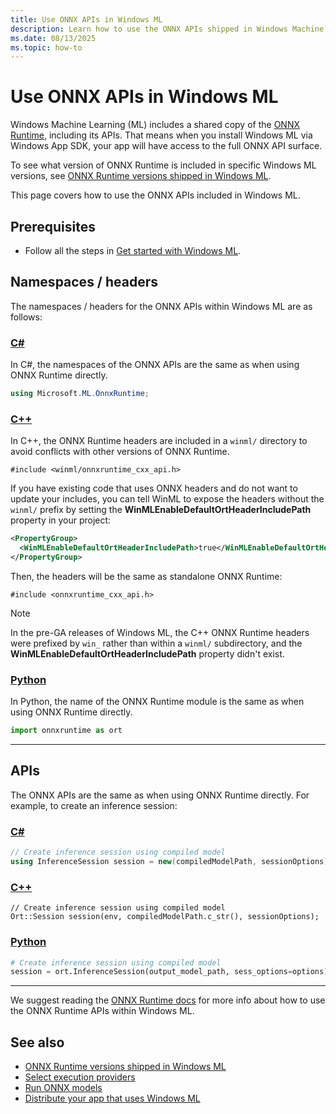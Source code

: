 ```yaml
---
title: Use ONNX APIs in Windows ML
description: Learn how to use the ONNX APIs shipped in Windows Machine Learning (ML) to use local AI ONNX models in your Windows apps.
ms.date: 08/13/2025
ms.topic: how-to
---
```


# Use ONNX APIs in Windows ML

Windows Machine Learning (ML) includes a shared copy of the [ONNX Runtime](https://onnxruntime.ai/), including its APIs. That means when you install Windows ML via Windows App SDK, your app will have access to the full ONNX API surface.

To see what version of ONNX Runtime is included in specific Windows ML versions, see [ONNX Runtime versions shipped in Windows ML](./onnx-versions.md).

This page covers how to use the ONNX APIs included in Windows ML.

## Prerequisites

* Follow all the steps in [Get started with Windows ML](./get-started.md).

## Namespaces / headers

The namespaces / headers for the ONNX APIs within Windows ML are as follows:

### [C#](#tab/csharp)

In C#, the namespaces of the ONNX APIs are the same as when using ONNX Runtime directly.

```csharp
using Microsoft.ML.OnnxRuntime;
```

### [C++](#tab/cppwinrt)

In C++, the ONNX Runtime headers are included in a `winml/` directory to avoid conflicts with other versions of ONNX Runtime.

```cppwinrt
#include <winml/onnxruntime_cxx_api.h>
```

If you have existing code that uses ONNX headers and do not want to update your includes, you can tell WinML to expose the headers without the `winml/` prefix by setting the **WinMLEnableDefaultOrtHeaderIncludePath** property in your project:

```xml
<PropertyGroup>
  <WinMLEnableDefaultOrtHeaderIncludePath>true</WinMLEnableDefaultOrtHeaderIncludePath>
</PropertyGroup>
```

Then, the headers will be the same as standalone ONNX Runtime:

```cppwinrt
#include <onnxruntime_cxx_api.h>
```

> [!NOTE]
> In the pre-GA releases of Windows ML, the C++ ONNX Runtime headers were prefixed by `win_` rather than within a `winml/` subdirectory, and the **WinMLEnableDefaultOrtHeaderIncludePath** property didn't exist.


### [Python](#tab/python)

In Python, the name of the ONNX Runtime module is the same as when using ONNX Runtime directly.

```python
import onnxruntime as ort
```

---

## APIs

The ONNX APIs are the same as when using ONNX Runtime directly. For example, to create an inference session:

### [C#](#tab/csharp)

```csharp
// Create inference session using compiled model
using InferenceSession session = new(compiledModelPath, sessionOptions);
```

### [C++](#tab/cppwinrt)

```cppwinrt
// Create inference session using compiled model
Ort::Session session(env, compiledModelPath.c_str(), sessionOptions);
```

### [Python](#tab/python)

```python
# Create inference session using compiled model
session = ort.InferenceSession(output_model_path, sess_options=options)
```

---

We suggest reading the [ONNX Runtime docs](https://onnxruntime.ai/docs/) for more info about how to use the ONNX Runtime APIs within Windows ML.

## See also

* [ONNX Runtime versions shipped in Windows ML](./onnx-versions.md)
* [Select execution providers](./select-execution-providers.md)
* [Run ONNX models](./run-onnx-models.md)
* [Distribute your app that uses Windows ML](./distributing-your-app.md)